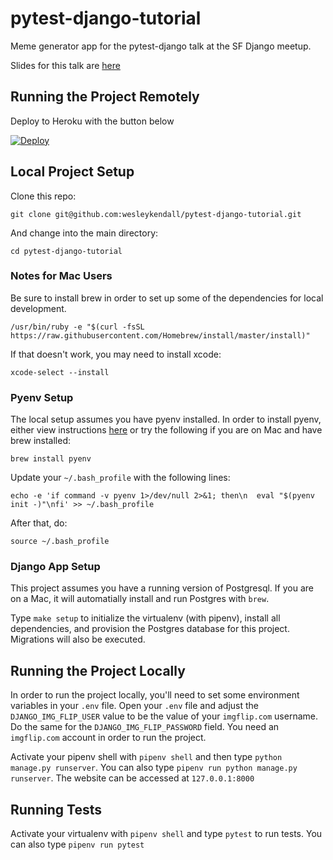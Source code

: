 # pytest-django-tutorial

Meme generator app for the pytest-django talk at the SF Django meetup.

Slides for this talk are [here](https://docs.google.com/presentation/d/1lvk9-XvdP13aX0vsgFUdDSpvATAh5aD9TXy0voaH0qA/edit?usp=sharing)

## Running the Project Remotely

Deploy to Heroku with the button below

[![Deploy](https://www.herokucdn.com/deploy/button.svg)](https://heroku.com/deploy?template=https://github.com/wesleykendall/pytest-django-tutorial)

## Local Project Setup

Clone this repo:

```
git clone git@github.com:wesleykendall/pytest-django-tutorial.git
```

And change into the main directory:

```
cd pytest-django-tutorial
```

### Notes for Mac Users

Be sure to install brew in order to set up some of the dependencies for local development.

```
/usr/bin/ruby -e "$(curl -fsSL https://raw.githubusercontent.com/Homebrew/install/master/install)"
```

If that doesn't work, you may need to install xcode:

```
xcode-select --install
```

### Pyenv Setup

The local setup assumes you have pyenv installed. In order to install pyenv, either view instructions [here](https://github.com/pyenv/pyenv#installation) or try the following if you are on Mac and have brew installed:

```
brew install pyenv
```

Update your `~/.bash_profile` with the following lines:

```
echo -e 'if command -v pyenv 1>/dev/null 2>&1; then\n  eval "$(pyenv init -)"\nfi' >> ~/.bash_profile
```

After that, do:

```
source ~/.bash_profile
```

### Django App Setup

This project assumes you have a running version of Postgresql. If you are on a Mac, it will automatially install and run Postgres with `brew`.

Type `make setup` to initialize the virtualenv (with pipenv), install all dependencies, and provision the Postgres database for this project. Migrations will also be executed.

## Running the Project Locally

In order to run the project locally, you'll need to set some environment variables in your `.env` file. Open your `.env` file and adjust the `DJANGO_IMG_FLIP_USER` value to be the value of your `imgflip.com` username. Do the same for the `DJANGO_IMG_FLIP_PASSWORD` field. You need an `imgflip.com` account in order to run the project.

Activate your pipenv shell with `pipenv shell` and then type `python manage.py runserver`. You can also type `pipenv run python manage.py runserver`. The website can be accessed at `127.0.0.1:8000`

## Running Tests

Activate your virtualenv with `pipenv shell` and type `pytest` to run tests. You can also type `pipenv run pytest`

